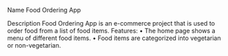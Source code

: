 Name
Food Ordering App

Description
Food Ordering App is an e-commerce project that is used to order food from a list of food items.
Features:
•	The home page shows a menu of different food items.
•	Food items are categorized into vegetarian or non-vegetarian.



